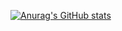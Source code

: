 [![Anurag's GitHub stats](https://github-readme-stats.vercel.app/api?username=Max634)](https://github.com/anuraghazra/github-readme-stats)
